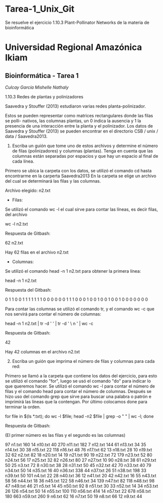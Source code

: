 # Tarea-1_Unix_Git
Se resuelve el ejercicio 1.10.3 Plant-Pollinator Networks de la materia de bioinformática
 #  Universidad Regional Amazónica Ikiam  
## Bioinformática - Tarea 1
*Culcay García Mishelle Nathaly*

1.10.3 Redes de plantas y polinizadores

Saavedra y Stouffer (2013) estudiaron varias redes planta-polinizador.

Estos se pueden representar como matrices rectangulares donde las filas se polli-
nativos, las columnas plantas, un 0 indica la ausencia y 1 la presencia de una
interacción entre la planta y el polinizador.
Los datos de Saavedra y Stouffer (2013) se pueden encontrar en el directorio
CSB / unix / data / Saavedra2013.

1. Escriba un guión que tome uno de estos archivos y determine el número
de filas (polinizadores) y columnas (plantas). Tenga en cuenta que las columnas están separadas
por espacios y que hay un espacio al final de cada línea.

Primero se ubica la carpeta con los datos, se utilizó el comando cd hasta encontrarme en la carperta Saavedra2013
En la carpeta se elige un archivo del cual se determinará las filas y las columnas.

Archivo elegido: n2.txt

- Filas:

Se utilizó el comando wc -l el cual sirve para contar las líneas, es decir filas, del archivo

wc -l n2.txt

Respuesta de Gitbash:

62 n2.txt

Hay 62 filas en el archivo n2.txt

- Columnas:

Se utilizó el comando head -n 1 n2.txt para obtener la primera línea:

head -n 1 n2.txt

Respuesta del Gitbash:

0 1 1 0 0 1 1 1 1 1 1 1 0 0 0 0 0 0 1 1 1 0 0 0 1 0 0 1 0 0 1 0 0 1 0 0 0 0 0 0 0

Para contar las columnas se utilizó el comando tr, y el comando wc -c que nos servirá para contar el número de columnas:

head -n 1 n2.txt | tr -d '   '   | tr -d ' \ n '   | wc -c

Respuesta de Gitbash:

42

Hay 42 columnas en el archivo n2.txt

2. Escriba un guión que imprima el número de filas y columnas para cada red:

Primero se llamó a la carpeta que contiene los datos del ejercicio, para esto se utilizó el comando "for", 
luego se usó el comando "do" para indicar lo que queremos hacer. 
Se utilizó el comando wc -l para  contar el número de filas y el comando head para contar el número de columnas. 
Después se hizo uso del comando grep que sirve para buscar una palabra o patrón e imprimirá las líneas que la contengan. 
Por último colocamos done para terminar la orden. 

for file in $(ls *.txt); do wc -l $file;  head -n2 $file | grep -o " " | wc -l; done

Respuesta de Gitbash:

(El primer número es las filas y el segundo es las columnas)

97 n1.txt
160
14 n10.txt
40
270 n11.txt
182
7 n12.txt
144
61 n13.txt
34
35 n14.txt
30
38 n15.txt
22
118 n16.txt
48
76 n17.txt
62
13 n18.txt
28
10 n19.txt
32
62 n2.txt
82
18 n20.txt
14
19 n21.txt
90
19 n22.txt
72
179 n23.txt
52
80 n24.txt
56
17 n25.txt
32
82 n26.txt
80
27 n27.txt
10
90 n28.txt
38
61 n29.txt
50
25 n3.txt
72
8 n30.txt
38
28 n31.txt
50
45 n32.txt
42
70 n33.txt
40
79 n34.txt
50
14 n35.txt
16
40 n36.txt
338
44 n37.txt
26
51 n38.txt
198
33 n39.txt
50
101 n4.txt
22
28 n40.txt
36
12 n41.txt
20
42 n42.txt
16
55 n43.txt
58
56 n44.txt
18
36 n45.txt
122
58 n46.txt
34
139 n47.txt
82
118 n48.txt
98
47 n49.txt
46
21 n5.txt
14
45 n50.txt
92
8 n51.txt
30
33 n52.txt
14
34 n53.txt
26
126 n54.txt
50
14 n55.txt
100
110 n56.txt
414
14 n57.txt
22
678 n58.txt
180
663 n59.txt
260
9 n6.txt
62
16 n7.txt
50
19 n8.txt
66
12 n9.txt
44






